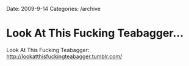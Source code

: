 Date: 2009-9-14
Categories: /archive

# Look At This Fucking Teabagger...

Look At This Fucking Teabagger: <a href="http://lookatthisfuckingteabagger.tumblr.com/" rel="nofollow">http://lookatthisfuckingteabagger.tumblr.com/</a>
